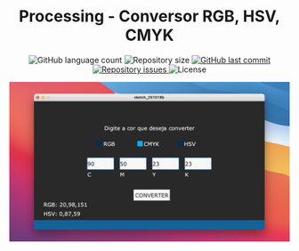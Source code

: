 <h1 align="center">
    Processing - Conversor RGB, HSV, CMYK
</h1>
<p align="center">
  <img alt="GitHub language count" src="https://img.shields.io/github/languages/count/AlfredoVidinhas/Conversor-RGB-HSV-CMYK">

  <img alt="Repository size" src="https://img.shields.io/github/repo-size/AlfredoVidinhas/Conversor-RGB-HSV-CMYK">
  
  <a href="https://github.com/AlfredoVidinhas/Conversor-RGB-HSV-CMYK/commits/master">
    <img alt="GitHub last commit" src="https://img.shields.io/github/last-commit/AlfredoVidinhas/Conversor-RGB-HSV-CMYK">
  </a>

  <a href="https://github.com/AlfredoVidinhas/Conversor-RGB-HSV-CMYK/issues">
    <img alt="Repository issues" src="https://img.shields.io/github/issues/AlfredoVidinhas/Conversor-RGB-HSV-CMYK">
  </a>

  <img alt="License" src="https://img.shields.io/badge/license-MIT-brightgreen">
</p>

![alt text](https://github.com/AlfredoVidinhas/Conversor-RGB-HSV-CMYK/blob/main/image.png)
